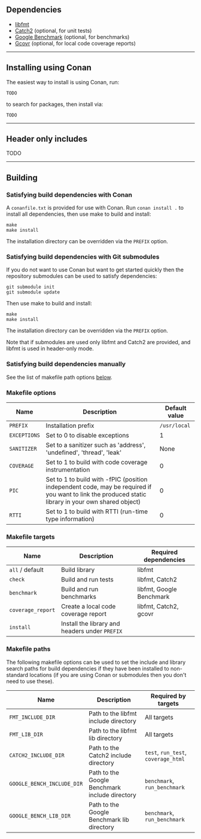 ## Dependencies

* [libfmt](https://github.com/fmtlib/fmt)
* [Catch2](https://github.com/catchorg/Catch2) (optional, for unit tests)
* [Google Benchmark](https://github.com/google/benchmark) (optional, for benchmarks)
* [Gcovr](https://github.com/gcovr/gcovr) (optional, for local code coverage reports)

---

## Installing using Conan

The easiest way to install is using Conan, run:

```
TODO
```

to search for packages, then install via:

```
TODO
```

---

## Header only includes

TODO

---

## Building

### Satisfying build dependencies with Conan

A `conanfile.txt` is provided for use with Conan. Run `conan install .` to
install all dependencies, then use make to build and install:

```
make
make install
```

The installation directory can be overridden via the `PREFIX` option.

### Satisfying build dependencies with Git submodules

If you do not want to use Conan but want to get started quickly then
the repository submodules can be used to satisfy dependencies:

```
git submodule init
git submodule update
```

Then use make to build and install:

```
make
make install
```

The installation directory can be overridden via the `PREFIX` option.

Note that if submodules are used only libfmt and Catch2 are provided, and libfmt is used in header-only mode.

### Satisfying build dependencies manually

See the list of makefile path options [below](#makefile-paths).

### Makefile options

Name                       | Description                    | Default value
---------------------------|--------------------------------|--------------
`PREFIX`                   | Installation prefix            | `/usr/local`
`EXCEPTIONS`               | Set to 0 to disable exceptions | 1
`SANITIZER`                | Set to a sanitizer such as 'address', 'undefined', 'thread', 'leak' | None
`COVERAGE`                 | Set to 1 to build with code coverage instrumentation | 0
`PIC`                      | Set to 1 to build with -fPIC (position independent code, may be required if you want to link the produced static library in your own shared object) | 0
`RTTI`                     | Set to 1 to build with RTTI (run-time type information) | 0

### Makefile targets

Name                     | Description         | Required dependencies
-------------------------|---------------------|------------------
`all` / default          | Build library       | libfmt
`check`                  | Build and run tests | libfmt, Catch2
`benchmark`              | Build and run benchmarks | libfmt, Google Benchmark
`coverage_report`        | Create a local code coverage report | libfmt, Catch2, gcovr
`install`                | Install the library and headers under `PREFIX` |

### Makefile paths

The following makefile options can be used to set the include and library
search paths for build dependencies if they have been installed to non-standard
locations (if you are using Conan or submodules then you don't need to use
these).

Name                       | Description | Required by targets
---------------------------|-------------|--------------------
`FMT_INCLUDE_DIR`          | Path to the libfmt include directory | All targets
`FMT_LIB_DIR`              | Path to the libfmt lib directory | All targets
`CATCH2_INCLUDE_DIR`       | Path to the Catch2 include directory | `test`, `run_test`, `coverage_html`
`GOOGLE_BENCH_INCLUDE_DIR` | Path to the Google Benchmark include directory | `benchmark`, `run_benchmark`
`GOOGLE_BENCH_LIB_DIR`     | Path to the Google Benchmark lib directory | `benchmark`, `run_benchmark`

